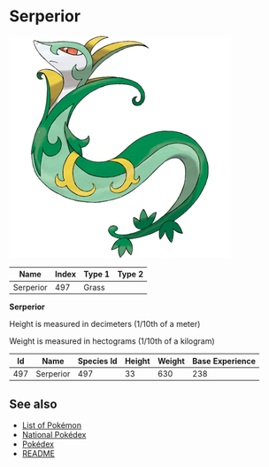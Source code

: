 # Serperior


![Serperior](images/497.png)

| **Name** | **Index** | **Type 1** | **Type 2** |
|----|----|----|----|
| Serperior | 497 | Grass  |  |

**Serperior** 


Height is measured in decimeters (1/10th of a meter)

Weight is measured in hectograms (1/10th of a kilogram)

| **Id** | **Name** | **Species Id** | **Height** | **Weight** | **Base Experience** |
|--------|----------|----------------|------------|------------|---------------------|
| 497 | Serperior | 497 | 33 | 630 | 238 |


## See also

- [List of Pokémon](../pokemon.md)
- [National Pokédex](../national_pokedex.md)
- [Pokédex](../pokedex.md)
- [README](../README.md)
